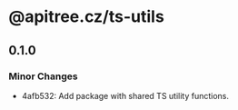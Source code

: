 # @apitree.cz/ts-utils

## 0.1.0

### Minor Changes

- 4afb532: Add package with shared TS utility functions.
